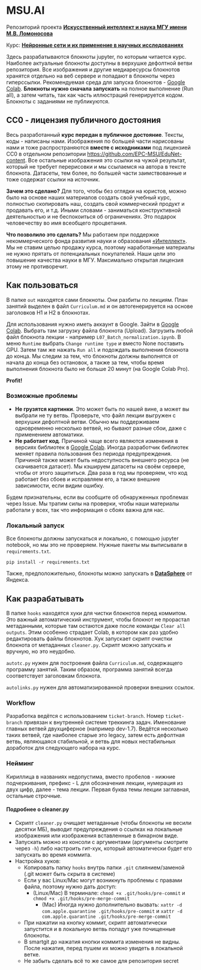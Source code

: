 # MSU.AI

Репозиторий проекта **[Искусственный интеллект и наука МГУ имени М.В. Ломоносова](https://msu.ai)**

Курс: **[Нейронные сети и их применение в научных исследованиях](https://msu.ai/nn_for_scientists)**

Здесь разрабатываются блокноты jupyter, по которым читается курс. Наиболее актуальные блокноты доступны в верхушке дефолтной ветви репозитория. Все изображения и другие медиаресурсы блокнотов хранятся отдельно на веб сервере и попадают в блокноты через гиперссылки. Рекомендуемая среда для запуска блокнотов - [Google Colab](https://colab.research.google.com). **Блокноты нужно сначала запускать** на полное выполнение (Run all), а затем читать, так как часть иллюстраций генерируется кодом. Блокноты с заданиями не публикуются.

## СС0 - лицензия публичного достояния

Весь разработанный **курс передан в публичное достояние**. Тексты, коды - написаны нами. Изображения по большей части нарисованы нами и тоже распространяются **вместе с исходниками** под лицензией CC0 в отдельном репозитории https://github.com/EPC-MSU/EduNet-content. Все остальные изображения это ссылки на чужой результат, который не требует перерисовки и мы ссылаемся на автора в тексте блокнота. Датасеты, тем более, по большей части заимствованные и тоже содержат ссылки на источник.

**Зачем это сделано?** Для того, чтобы без оглядки на юристов, можно было на основе наших материалов создать свой учебный курс, полностью скопировать наш, создать свой коммерческий продукт и продавать его, и т.д. Иными словами - заниматься конструктивной деятельностью и не беспокоиться об ограничениях. Это подарок человечеству во имя всеобщего процветания.

**Что позволило это сделать?** Мы работаем при поддержке некоммерческого фонда развития науки и образования [«Интеллект»](https://intellect-foundation.ru/). Мы не ставим целью продажу курса, поэтому наработанные материалы не нужно прятать от потенциальных покупателей. Наши цели это повышение качества науки в МГУ. Максимально открытая лицензия этому не противоречит.

## Как пользоваться

В папке `out` находятся сами блокноты. Они разбиты по лекциям. План занятий выделен в файл `Curriculum.md` и он автогенерируется на основе заголовков H1 и H2 в блокнотах.

Для использования нужно иметь аккаунт в Google. Зайти в [Google Colab](https://colab.research.google.com). Выбрать там загрузку файла блокнота (Upload). Загрузить любой файл блокнота лекции - например `L07_Batch_normalization.ipynb`. В меню `Runtime` выбрать `Change runtime type` и вместо None поставить GPU. Затем там же нажать `Run all` и подождать выполнения блокнота до конца. Мы следим за тем, что блокноты должны выполнятся от начала до конца без остановок, а также за тем, чтобы время выполнения блокнота было не больше 20 минут (на Google Colab Pro).

**Profit!**

### Возможные проблемы

- **Не грузятся картинки**. Это может быть по нашей вине, а может вы выбрали не ту ветвь. Проверьте, что файл лекции выгружен с верхушки дефолтной ветви. Обычно мы поддерживаем одновременно несколько ветвей, но бывают разные сбои, даже с применением автоматики.
- **Не работает код**. Причиной чаще всего являются изменения в версиях библиотек в  [Google Colab](https://colab.research.google.com). Иногда разработчик библиотек меняет правила пользования без периода предупреждения. Причиной также может быть недоступность внешнего ресурса (не скачивается датасет). Мы кэшируем датасеты на своём сервере, чтобы от этого защититься. Два раза в год мы проверяем, что код работает без сбоев и исправляем его, а также внешние зависимости, если видим ошибку.

Будем признательны, если вы сообщите об обнаруженных проблемах через Issue. Мы тратим силы на проверки, чтобы наши материалы работали у всех, так что информация о сбоях важна для нас.

### Локальный запуск

Все блокноты должны запускаться и локально, с помощью jupyter notebook, но мы это не проверяем. Нужные пакеты мы выписывали в `requirements.txt`.

```
pip install -r requirements.txt
```
Также, предположительно, блокноты можно запускать в [**DataSphere**](https://u.habr.com/yds_service) от Яндекса.

## Как разрабатывать

В папке `hooks` находятся хуки для чистки блокнотов перед коммитом. Это важный автоматический инструмент, чтобы блокнот не прорастал метаданными, которые там остаются даже после команды `Clear all outputs`. Этим особенно страдает Colab, в котором как раз удобно редактировать файлы блокнотов. Хук запускает скрипт очистки блокнота от метаданных `cleaner.py`. Скрипт можно запускать и вручную, но это неудобно.

`autotc.py` нужен для построения файла `Curriculum.md`, содержащего программу занятий. Таким образом, программа занятий всегда соответствует заголовкам блокнота.

`autolinks.py` нужен для автоматизированной проверки внешних ссылок.

### Workflow

Разработка ведётся с использованием `ticket-branch`. Номер `ticket-branch` привязан к внутренней системе треккинга задач. Именование главных ветвей двухциферное (например dev-1.7). Ведётся несколько таких ветвей, где наиболее старые это legacy, затем есть дефолтная ветвь, являющаяся стабильной, и ветвь для новых нестабильных доработок для следующего набора на курс.

### Нейминг

Кириллица в названиях недопустима, вместо пробелов - нижние подчеркивания, префикс - L для обозначения лекции, нумерация из двух цифр, далее - тема лекции.
Первая буква темы лекции заглавная, остальные строчные.

#### Подробнее о cleaner.py
* Скрипт `cleaner.py` очищает метаданные (чтобы блокноты не весили десятки МБ), выводит предупреждения о ссылках на локальные изображения или изображения вставленные в бинарном виде.
* Запускать можно из консоли с аргументами (аргументы смотрите через `-h`) либо настроить гит-хук, который автоматически будет его запускать во время коммита.
* Настройка хуков:
  * Копировать папку `hooks` внутрь папки `.git` слиянием/заменой (.git может быть скрыта в системе)
  * Если у вас Linux/Mac могут возникнуть проблемы с правами файла, поэтому нужно дать доступ:
    * (Linux/Mac) В терминале: `chmod +x .git/hooks/pre-commit` и `chmod +x .git/hooks/pre-merge-commit`
      * (Mac) Иногда нужно дополнительно вызвать: `xattr -d com.apple.quarantine .git/hooks/pre-commit` и `xattr -d com.apple.quarantine .git/hooks/pre-merge-commit`
  * При нажатии на кнопку коммит, скрипт автоматически запустится и в локальную ветвь попадут уже почищенные блокноты.
  * В smartgit до нажатия кнопки коммита изменения не видны. После нажатия, перед пушем их можно увидеть в локальной ветке.
  * Не забыть сделать всё то же самое для репозитория secret
